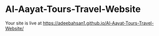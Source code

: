 # Al-Aayat-Tours-Travel-Website
Your site is live at https://adeebahsan1.github.io/Al-Aayat-Tours-Travel-Website/
